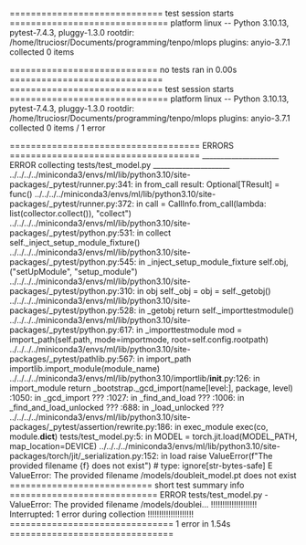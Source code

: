 ============================= test session starts ==============================
platform linux -- Python 3.10.13, pytest-7.4.3, pluggy-1.3.0
rootdir: /home/ltruciosr/Documents/programming/tenpo/mlops
plugins: anyio-3.7.1
collected 0 items

============================ no tests ran in 0.00s =============================
============================= test session starts ==============================
platform linux -- Python 3.10.13, pytest-7.4.3, pluggy-1.3.0
rootdir: /home/ltruciosr/Documents/programming/tenpo/mlops
plugins: anyio-3.7.1
collected 0 items / 1 error

==================================== ERRORS ====================================
_____________________ ERROR collecting tests/test_model.py _____________________
../../../../miniconda3/envs/ml/lib/python3.10/site-packages/_pytest/runner.py:341: in from_call
    result: Optional[TResult] = func()
../../../../miniconda3/envs/ml/lib/python3.10/site-packages/_pytest/runner.py:372: in <lambda>
    call = CallInfo.from_call(lambda: list(collector.collect()), "collect")
../../../../miniconda3/envs/ml/lib/python3.10/site-packages/_pytest/python.py:531: in collect
    self._inject_setup_module_fixture()
../../../../miniconda3/envs/ml/lib/python3.10/site-packages/_pytest/python.py:545: in _inject_setup_module_fixture
    self.obj, ("setUpModule", "setup_module")
../../../../miniconda3/envs/ml/lib/python3.10/site-packages/_pytest/python.py:310: in obj
    self._obj = obj = self._getobj()
../../../../miniconda3/envs/ml/lib/python3.10/site-packages/_pytest/python.py:528: in _getobj
    return self._importtestmodule()
../../../../miniconda3/envs/ml/lib/python3.10/site-packages/_pytest/python.py:617: in _importtestmodule
    mod = import_path(self.path, mode=importmode, root=self.config.rootpath)
../../../../miniconda3/envs/ml/lib/python3.10/site-packages/_pytest/pathlib.py:567: in import_path
    importlib.import_module(module_name)
../../../../miniconda3/envs/ml/lib/python3.10/importlib/__init__.py:126: in import_module
    return _bootstrap._gcd_import(name[level:], package, level)
<frozen importlib._bootstrap>:1050: in _gcd_import
    ???
<frozen importlib._bootstrap>:1027: in _find_and_load
    ???
<frozen importlib._bootstrap>:1006: in _find_and_load_unlocked
    ???
<frozen importlib._bootstrap>:688: in _load_unlocked
    ???
../../../../miniconda3/envs/ml/lib/python3.10/site-packages/_pytest/assertion/rewrite.py:186: in exec_module
    exec(co, module.__dict__)
tests/test_model.py:5: in <module>
    MODEL = torch.jit.load(MODEL_PATH, map_location=DEVICE)
../../../../miniconda3/envs/ml/lib/python3.10/site-packages/torch/jit/_serialization.py:152: in load
    raise ValueError(f"The provided filename {f} does not exist")  # type: ignore[str-bytes-safe]
E   ValueError: The provided filename /models/doubleit_model.pt does not exist
=========================== short test summary info ============================
ERROR tests/test_model.py - ValueError: The provided filename /models/doublei...
!!!!!!!!!!!!!!!!!!!! Interrupted: 1 error during collection !!!!!!!!!!!!!!!!!!!!
=============================== 1 error in 1.54s ===============================
